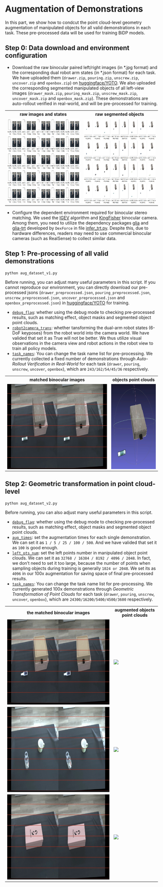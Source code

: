 # Augmentation of Demonstrations
In this part, we show how to condcut the point cloud-level geometry augmentation of manipulated objects for all valid demonstrations in each task. These pre-processed data will be used for training BiDP models.

## Step 0: Data download and environment configuration

* Download the raw binocular paired left/right images (in *.jpg format) and the corresponding dual robot arm states (in *.json format) for each task. We have uploaded them (`drawer.zip`, `pouring.zip`, `unscrew.zip`, `uncover.zip` and `openbox.zip`) on [huggingface/YOTO](https://huggingface.co/HoyerChou/YOTO/tree/main). We also uploaded the corresponding segmented manipulated objects of all left-view images (`drawer_mask.zip`, `pouring_mask.zip`, `unscrew_mask.zip`, `uncover_mask.zip` and `openbox_mask.zip`). These demonstrations are auto-rollout verified in real-world, and will be pre-processed for training.

<table>
  <tr>
    <th> raw images and states </th>
    <th> raw segmented objects </th>
  </tr>
  <tr>
    <td><img src="./materials/raw_images_states.jpg" height="280"></td>
    <td><img src="./materials/raw_segmented_objs.jpg" height="280"></td> 
  </tr>
</table>

* Configure the dependent environment required for binocular stereo matching. We used the [IGEV](https://github.com/gangweiX/IGEV) algorithm and [KingFisher](https://dexforce-3dvision.com/productinfo/1022811.html) binocular camera. Among them, you need to utilize the dependency packages [glia](http://rjyfb:123456@69.235.177.182:10801/simple/glia/) and [glia-trt](http://rjyfb:123456@69.235.177.182:10801/simple/glia-trt/) developed by `DexForce` in file [infer_trt.py](https://github.com/hnuzhy/YOTO/blob/main/AugDemos/infer_trt.py#L12). Despite this, due to hardware differences, readers may need to use commercial binocular cameras (such as RealSense) to collect similar data.

## Step 1: Pre-processing of all valid demonstrations
```
python aug_dataset_v1.py
```
Before running, you can adjust many useful parameters in this script. If you cannot reproduce our environment, you can directly download our pre-processed jsons (`drawer_preprocessed.json`, `pouring_preprocessed.json`, `unscrew_preprocessed.json`, `uncover_preprocessed.json` and `openbox_preprocessed.json`) in [huggingface/YOTO](https://huggingface.co/HoyerChou/YOTO/tree/main) for training.
* [`debug_flag`](https://github.com/hnuzhy/YOTO/blob/main/AugDemos/aug_dataset_v1.py#L216): whether using the debug mode to checking pre-processed results, such as matching effect, object masks and segmented object point clouds.
* [`robot2camera_trans`](https://github.com/hnuzhy/YOTO/blob/main/AugDemos/aug_dataset_v1.py#L217): whether tansforming the dual-arm robot states (6-DoF keyposes) from the robot world into the camera world. We have valided that set it as True will not be better. We thus utilize visual observations in the camera view and robot actions in the robot view to train all policy models.
* [`task_names`](https://github.com/hnuzhy/YOTO/blob/main/AugDemos/aug_dataset_v1.py#L219): You can change the task name list for pre-processing. We currently collected a fixed number of demonstrations through *Auto-Rollout Verification in Real-World* for each task (`drawer`, `pouring`, `unscrew`, `uncover`, `openbox`), which are `243/162/54/45/36` respectively.

<table>
  <tr>
    <th> matched binocular images </th>
    <th> objects point clouds </th>
  </tr>
  <tr>
    <td><img src="./materials/paired_raw_images.jpg" height="280"></td>
    <td><img src="./materials/objects_point_clouds.jpg" height="280"></td> 
  </tr>
</table>

## Step 2: Geometric transformation in point cloud-level
```
python aug_dataset_v2.py
```
Before running, you can also adjust many useful parameters in this script.
* [`debug_flag`](https://github.com/hnuzhy/YOTO/blob/main/AugDemos/aug_dataset_v2.py#L431): whether using the debug mode to checking pre-processed results, such as matching effect, object masks and segmented object point clouds.
* [`aug_times`](https://github.com/hnuzhy/YOTO/blob/main/AugDemos/aug_dataset_v2.py#L432): set the augmentation times for each single demonstration. We can set it as `1 / 5 / 25 / 100 / 500`. And we have valided that set it as `100` is good enough.
* [`left_pts_num`](https://github.com/hnuzhy/YOTO/blob/main/AugDemos/aug_dataset_v2.py#L433): set the left points number in manipulated object point clouds. We can set it as `32768 / 16384 / 8192 / 4096 / 2048`. In fact, we don’t need to set it too large, because the number of points when sampling objects during training is generally `1024 or 2048`. We set its as `4096` in our 100x augmentation for saving space of final pre-processed results. 
* [`task_names`](https://github.com/hnuzhy/YOTO/blob/main/AugDemos/aug_dataset_v2.py#L434): You can change the task name list for pre-processing. We currently generated 100x demonstrations through *Geometric Transformation of Point Clouds* for each task (`drawer`, `pouring`, `unscrew`, `uncover`, `openbox`), which are `24300/16200/5400/4500/3600` respectively.

<table>
  <tr>
    <th> the matched binocular images </th>
    <th> augmented objects point clouds </th>
  </tr>
  <tr>
    <td><img src="./materials/aug_pcd_drawer_rgbs.jpg" height="280"></td>
    <td><img src="./materials/aug_pcd_drawer_pcds.mp4" height="280"></td> 
  </tr>
  <tr>
    <td><img src="./materials/aug_pcd_pouring_rgbs.jpg" height="280"></td>
    <td><img src="./materials/aug_pcd_pouring_pcds.mp4" height="280"></td> 
  </tr>
  <tr>
    <td><img src="./materials/aug_pcd_uncover_rgbs.jpg" height="280"></td>
    <td><img src="./materials/aug_pcd_uncover_pcds.mp4" height="280"></td> 
  </tr>
</table>

